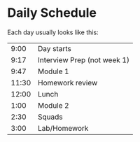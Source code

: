 # Daily Schedule

Each day usually looks like this:

<table>
  <tr>
    <td>9:00</td>
    <td>Day starts</td>
  </tr>
  <tr>
    <td>9:17</td>
    <td>Interview Prep (not week 1)</td>
  </tr>
  <tr>
    <td>9:47</td>
    <td>Module 1</td>
  </tr>
  <tr>
    <td>11:30</td>
    <td>Homework review</td>
  </tr>
  <tr>
    <td>12:00</td>
    <td>Lunch</td>
  </tr>
  <tr>
    <td>1:00</td>
    <td>Module 2</td>
  </tr>
  <tr>
    <td>2:30</td>
    <td>Squads</td>
  </tr>
  <tr>
    <td>3:00</td>
    <td>Lab/Homework</td>
  </tr>
</table>
